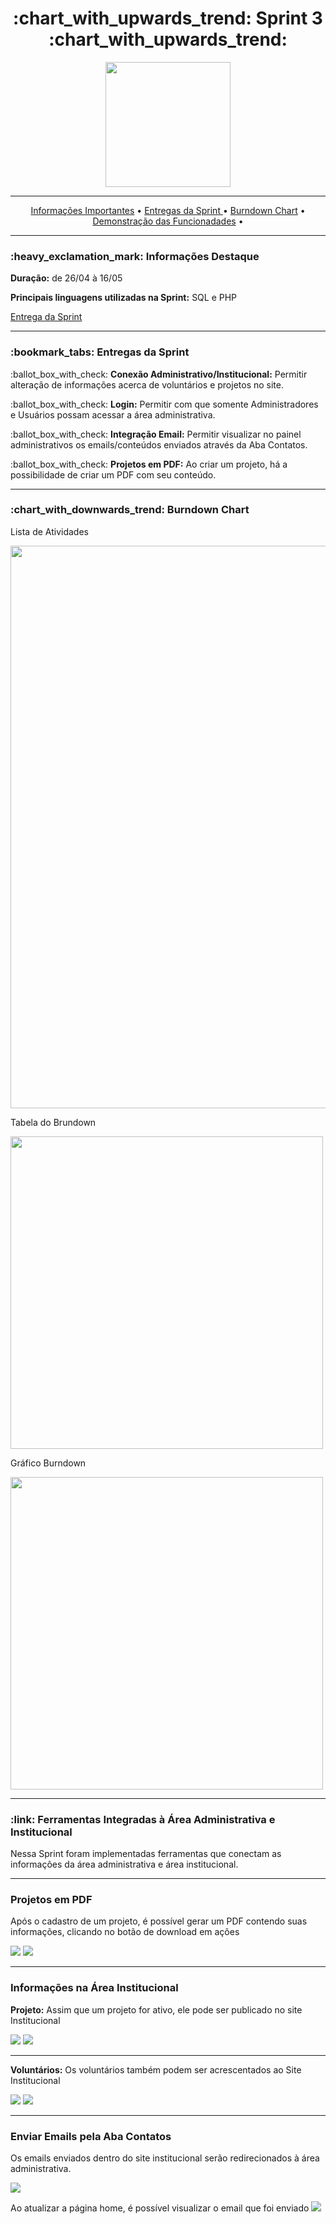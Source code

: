 <h1 align="center">:chart_with_upwards_trend: Sprint 3 :chart_with_upwards_trend:</h1>
<p align="center">
  <img src="https://github.com/UniversalDevs/Projeto_API/blob/main/Documentos/Sprint3.PNG" width="200"/>
</p>
<hr>
<p align="center">
  <a href ="https://github.com/UniversalDevs/Projeto_API#-dart-objetivos-do-projeto"> Informações Importantes</a>  • 
  <a href ="https://github.com/UniversalDevs/Projeto_API/blob/main/Sprint%202/README.md#bookmark_tabs-entregas-da-sprint">Entregas da Sprint </a>  •
  <a href ="https://github.com/UniversalDevs/Projeto_API#-dart-objetivos-do-projeto"> Burndown Chart</a>  • 
  <a href ="https://github.com/UniversalDevs/Projeto_API#-dart-objetivos-do-projeto"> Demonstração das Funcionadades</a>  • 
</p>
<hr>

<h3>:heavy_exclamation_mark: Informações Destaque</h3>
<p><strong> Duração:</strong> de 26/04 à 16/05</p>
<p><strong> Principais linguagens utilizadas na Sprint:</strong> SQL e PHP</p>
<a href="https://github.com/UniversalDevs/Projeto_API/tree/main/backend">Entrega da Sprint</a>
<hr>
<h3>:bookmark_tabs: Entregas da Sprint</h3>

<p>:ballot_box_with_check: <strong>Conexão Administrativo/Institucional:</strong> Permitir alteração de informações acerca de voluntários e projetos no site.</p>
<p>:ballot_box_with_check: <strong>Login:</strong> Permitir com que somente Administradores e Usuários possam acessar a área administrativa.</p>
<p>:ballot_box_with_check: <strong>Integração Email:</strong> Permitir visualizar no painel administrativos os emails/conteúdos  enviados através da Aba Contatos.</p>
<p>:ballot_box_with_check: <strong>Projetos em PDF:</strong> Ao criar um projeto, há a possibilidade de criar um PDF com seu conteúdo.</p>

<hr>

<h3>:chart_with_downwards_trend: Burndown Chart </h3>
<p>Lista de Atividades</p>
<img src="https://github.com/UniversalDevs/Projeto_API/blob/main/Documentos/Sprint3/ListaDeAtividades_Sprint%233.PNG" width="900"/>
<p>Tabela do Brundown</p>
<img src="https://github.com/UniversalDevs/Projeto_API/blob/main/Documentos/Sprint3/TabelaDoBurndown_Sprint%233.PNG" width="500"/>
<p>Gráfico Burndown</p>
<img src="https://github.com/UniversalDevs/Projeto_API/blob/main/Documentos/Burndowns/BurndownSprint%233.PNG" width="500"/>
<hr>

<h3>:link: Ferramentas Integradas à Área Administrativa e Institucional</h3>
<p> Nessa Sprint foram implementadas ferramentas que conectam as informações da área administrativa e área institucional.</p>
<hr>

<h3>Projetos em PDF</h3>
<p> Após o cadastro de um projeto, é possível gerar um PDF contendo suas informações, clicando no botão de download em ações</p>
<img src="https://github.com/UniversalDevs/Projeto_API/blob/main/Gifs/ProjetoPDF1.gif"/>
<img src="https://github.com/UniversalDevs/Projeto_API/blob/main/Gifs/ProjetoPDF2.gif"/>
<hr>

<h3>Informações na Área Institucional</h3>
<p><strong> Projeto:</strong> Assim que um projeto for ativo, ele pode ser publicado no site Institucional</p>
<img src="https://github.com/UniversalDevs/Projeto_API/blob/main/Gifs/ProjetoNoSite2.gif"/>
<img src="https://github.com/UniversalDevs/Projeto_API/blob/main/Gifs/ProjetoNoSite1.gif"/>
<hr>

<p><strong> Voluntários:</strong> Os voluntários também podem ser acrescentados ao Site Institucional</p>
<img src="https://github.com/UniversalDevs/Projeto_API/blob/main/Gifs/VoluntarioNoSite2.gif"/>
<img src="https://github.com/UniversalDevs/Projeto_API/blob/main/Gifs/VoluntarioNoSite2.gif"/>
<hr>

<h3>Enviar Emails pela Aba Contatos</h3>
<p> Os emails enviados dentro do site institucional serão redirecionados à área administrativa.</p>
<img src="https://github.com/UniversalDevs/Projeto_API/blob/main/Gifs/EnviarEmailContatos1.gif"/>
<p>Ao atualizar a página home, é possível visualizar o email que foi enviado</p<
<img src="https://github.com/UniversalDevs/Projeto_API/blob/main/Gifs/EnviarEmailContatos2.gif"/>
  
<img src="https://github.com/UniversalDevs/Projeto_API/blob/main/Gifs/EnviarEmailContatos3.gif"/>
